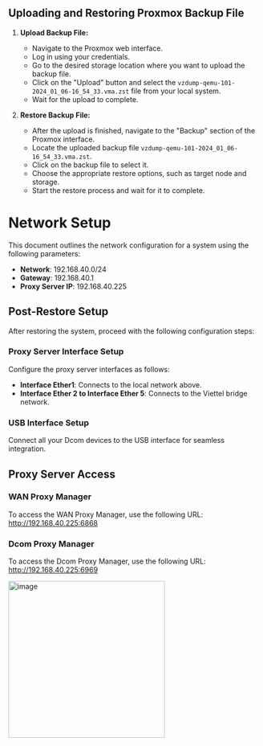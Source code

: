 
## Uploading and Restoring Proxmox Backup File

1. **Upload Backup File:**
   - Navigate to the Proxmox web interface.
   - Log in using your credentials.
   - Go to the desired storage location where you want to upload the backup file.
   - Click on the "Upload" button and select the `vzdump-qemu-101-2024_01_06-16_54_33.vma.zst` file from your local system.
   - Wait for the upload to complete.

2. **Restore Backup File:**
   - After the upload is finished, navigate to the "Backup" section of the Proxmox interface.
   - Locate the uploaded backup file `vzdump-qemu-101-2024_01_06-16_54_33.vma.zst`.
   - Click on the backup file to select it.
   - Choose the appropriate restore options, such as target node and storage.
   - Start the restore process and wait for it to complete.


# Network Setup

This document outlines the network configuration for a system using the following parameters:

- **Network**: 192.168.40.0/24
- **Gateway**: 192.168.40.1
- **Proxy Server IP**: 192.168.40.225

## Post-Restore Setup

After restoring the system, proceed with the following configuration steps:

### Proxy Server Interface Setup

Configure the proxy server interfaces as follows:

- **Interface Ether1**: Connects to the local network above.
- **Interface Ether 2 to Interface Ether 5**: Connects to the Viettel bridge network.
### USB Interface Setup

Connect all your Dcom devices to the USB interface for seamless integration.



## Proxy Server Access

### WAN Proxy Manager
To access the WAN Proxy Manager, use the following URL: http://192.168.40.225:6868

### Dcom Proxy Manager
To access the Dcom Proxy Manager, use the following URL: http://192.168.40.225:6969

<img width="312" alt="image" src="https://github.com/Cr4ckPwd/odoproxy/assets/84202581/5fb92405-9cec-4475-aa42-ab1c434412e8">

